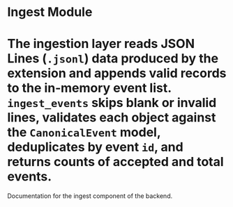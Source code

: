 # Ingest Module

The ingestion layer reads JSON Lines (`.jsonl`) data produced by the extension and appends valid records to the in‑memory event list.
`ingest_events` skips blank or invalid lines, validates each object against the `CanonicalEvent` model, deduplicates by event `id`,
and returns counts of accepted and total events.
=======
Documentation for the ingest component of the backend.
